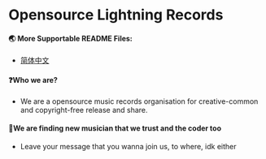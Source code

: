 # Opensource Lightning Records  

#### 🌏 More Supportable README Files:
- [简体中文](READMEs/readme_zh_hans.md)

#### ❓Who we are?
- We are a opensource music records organisation for creative-common and copyright-free release and share.

#### 🤵We are finding new musician that we trust and the coder too
- Leave your message that you wanna join us, to where, idk either
